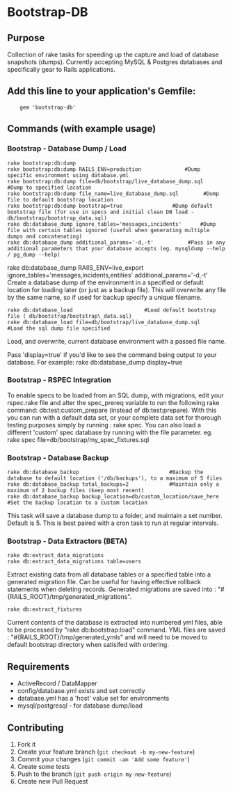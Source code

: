 # Bootstrap-DB

## Purpose

Collection of rake tasks for speeding up the capture and load of database snapshots (dumps).
Currently accepting MySQL & Postgres databases and specifically gear to Rails applications.

## Add this line to your application's Gemfile:

```
    gem 'bootstrap-db'
```

## Commands (with example usage)

### Bootstrap - Database Dump / Load
    rake bootstrap:db:dump
    rake bootstrap:db:dump RAILS_ENV=production              #Dump specific environment using database.yml
    rake bootstrap:db:dump file=db/bootstrap/live_database_dump.sql    #Dump to specified location
    rake bootstrap:db:dump file_name=live_database_dump.sql        #Dump file to default bootstrap location
    rake bootstrap:db:dump bootstrap=true                #Dump default bootstrap file (for use in specs and initial clean DB load - db/bootstrap/bootstrap_data.sql)
    rake db:database_dump ignore_tables='messages,incidents'      #Dump file with certain tables ignored (useful when generating multiple dumps and concatenating)
    rake db:database_dump additional_params='-d,-t'           #Pass in any additional parameters that your database accepts (eg. mysqldump --help / pg_dump --help)

rake db:database_dump RAIlS_ENV=live_export ignore_tables='messages,incidents,entities' additional_params='-d,-t'
Create a database dump of the environment in a specified or default location for loading later (or just as a backup file). This will overwrite any file by the same name, so if used for backup specify a unique filename.

    rake db:database_load                       #Load default bootstrap file ( db/bootstrap/bootstrap\_data.sql)
    rake db:database_load file=db/bootstrap/live_database_dump.sql    #Load the sql dump file specified

Load, and overwrite, current database environment with a passed file name.

Pass 'display=true' if you'd like to see the command being output to your database. For example:
    rake db:database_dump display=true

### Bootstrap - RSPEC Integration

To enable specs to be loaded from an SQL dump, with migrations, edit your rspec.rake file and alter the spec\_prereq variable to run the following rake command: db:test:custom\_prepare (instead of db:test:prepare). With this you can run with a default data set, or your complete data set for thorough testing purposes simply by running : rake spec.
You can also load a different 'custom' spec database by running with the file parameter.
eg. rake spec file=db/bootstrap/my_spec_fixtures.sql

### Bootstrap - Database Backup
    rake db:database_backup                             #Backup the database to default location ('/db/backups'), to a maximum of 5 files
    rake db:database_backup total_backups=2             #Maintain only a maximum of 2 backup files (keep most recent)
    rake db:database_backup backup_location=db/custom_location/save_here  #Set the backup location to a custom location

This task will save a database dump to a folder, and maintain a set number. Default is 5. This is best paired with a cron task to run at regular intervals.

### Bootstrap - Data Extractors (BETA)
    rake db:extract_data_migrations
    rake db:extract_data_migrations table=users

Extract existing data from all database tables or a specified table into a generated migration file. Can be useful for having effective rollback statements when deleting records. Generated migrations are saved into : "#{RAILS\_ROOT}/tmp/generated\_migrations".

    rake db:extract_fixtures

Current contents of the database is extracted into numbered yml files, able to be processed by "rake db:bootstrap:load" command. YML files are saved : "#{RAILS\_ROOT}/tmp/generated\_ymls" and will need to be moved to default bootstrap directory when satisifed with ordering.

## Requirements

 * ActiveRecord / DataMapper
 * config/database.yml exists and set correctly
 * database.yml has a 'host' value set for environments
 * mysql/postgresql - for database dump/load

## Contributing

1. Fork it
2. Create your feature branch (`git checkout -b my-new-feature`)
3. Commit your changes (`git commit -am 'Add some feature'`)
4. Create some tests
5. Push to the branch (`git push origin my-new-feature`)
6. Create new Pull Request
